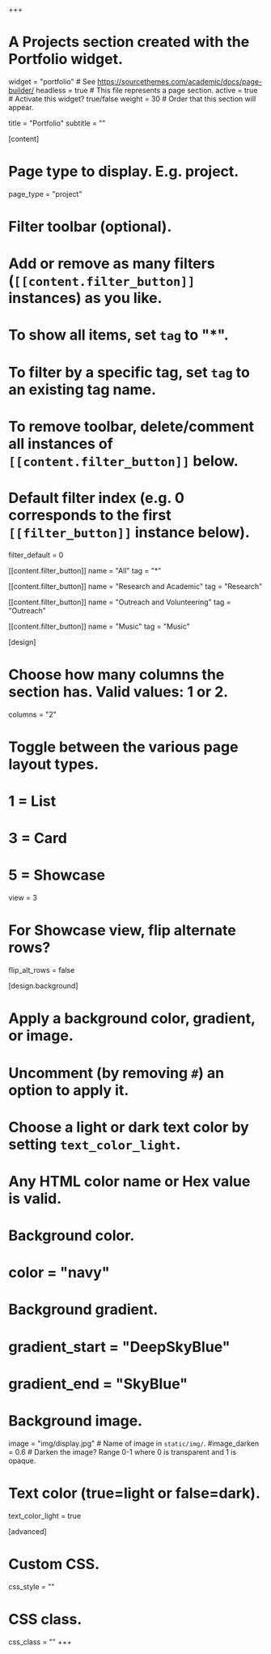 +++
# A Projects section created with the Portfolio widget.
widget = "portfolio"  # See https://sourcethemes.com/academic/docs/page-builder/
headless = true  # This file represents a page section.
active = true  # Activate this widget? true/false
weight = 30  # Order that this section will appear.

title = "Portfolio"
subtitle = ""

[content]
  # Page type to display. E.g. project.
  page_type = "project"

  # Filter toolbar (optional).
  # Add or remove as many filters (`[[content.filter_button]]` instances) as you like.
  # To show all items, set `tag` to "*".
  # To filter by a specific tag, set `tag` to an existing tag name.
  # To remove toolbar, delete/comment all instances of `[[content.filter_button]]` below.

  # Default filter index (e.g. 0 corresponds to the first `[[filter_button]]` instance below).

  filter_default = 0

   [[content.filter_button]]
     name = "All"
     tag = "*"

   [[content.filter_button]]
     name = "Research and Academic"
     tag = "Research"

   [[content.filter_button]]
      name = "Outreach and Volunteering"
      tag = "Outreach"

  [[content.filter_button]]
     name = "Music"
     tag = "Music"

[design]
  # Choose how many columns the section has. Valid values: 1 or 2.
  columns = "2"

  # Toggle between the various page layout types.
  #   1 = List
  #   3 = Card
  #   5 = Showcase
  view = 3

  # For Showcase view, flip alternate rows?
  flip_alt_rows = false

[design.background]
  # Apply a background color, gradient, or image.
  #   Uncomment (by removing `#`) an option to apply it.
  #   Choose a light or dark text color by setting `text_color_light`.
  #   Any HTML color name or Hex value is valid.

  # Background color.
   # color = "navy"

  # Background gradient.
  # gradient_start = "DeepSkyBlue"
  # gradient_end = "SkyBlue"

  # Background image.
   image = "img/display.jpg"  # Name of image in `static/img/`.
   #image_darken = 0.6  # Darken the image? Range 0-1 where 0 is transparent and 1 is opaque.

  # Text color (true=light or false=dark).
   text_color_light = true  

[advanced]
 # Custom CSS.
 css_style = ""

 # CSS class.
 css_class = ""
+++
